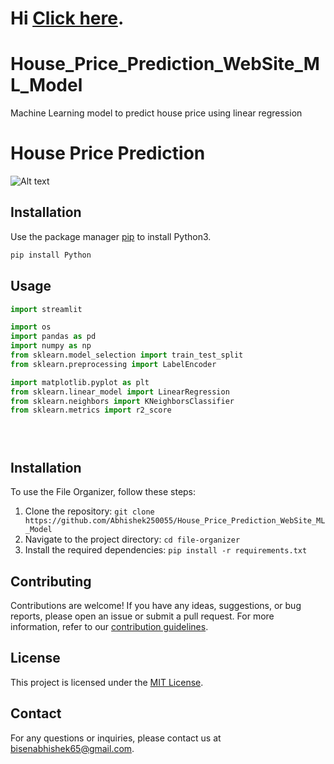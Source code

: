 # Hi [Click here](https://github.com/Abhishek250055).

# House_Price_Prediction_WebSite_ML_Model
Machine Learning model to predict house price using linear regression

# House Price Prediction
![Alt text](https://i0.wp.com/thecleverprogrammer.com/wp-content/uploads/2020/12/Machine-Learning-Project-on-House-Price-Prediction.png?fit=1280%2C720&ssl=1)




## Installation

Use the package manager [pip](https://pip.pypa.io/en/stable/) to install Python3.

```bash
pip install Python
```

## Usage

```python
import streamlit

import os
import pandas as pd
import numpy as np
from sklearn.model_selection import train_test_split
from sklearn.preprocessing import LabelEncoder

import matplotlib.pyplot as plt
from sklearn.linear_model import LinearRegression
from sklearn.neighbors import KNeighborsClassifier
from sklearn.metrics import r2_score





```

## Installation

To use the File Organizer, follow these steps:

1. Clone the repository: `git clone https://github.com/Abhishek250055/House_Price_Prediction_WebSite_ML_Model
`
2. Navigate to the project directory: `cd file-organizer`
3. Install the required dependencies: `pip install -r requirements.txt`
## Contributing

Contributions are welcome! If you have any ideas, suggestions, or bug reports, please open an issue or submit a pull request. For more information, refer to our [contribution guidelines](https://github.com/Abhishek250055).

## License

This project is licensed under the [MIT License](https://github.com/Abhishek250055).

## Contact

For any questions or inquiries, please contact us at [bisenabhishek65@gmail.com](mailto:bisenabhishek65@gmail.com).

